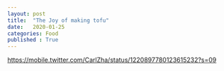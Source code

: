 ```yaml
---
layout: post
title:  "The Joy of making tofu"
date:   2020-01-25 
categories: Food
published : True
---
```


https://mobile.twitter.com/CarlZha/status/1220897780123615232?s=09
